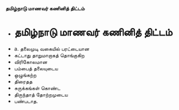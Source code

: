 **தமிழ்நாடு மாணவர் கணினித் திட்டம்**
- # தமிழ்நாடு மாணவர் கணினித் திட்டம்
- a. தலைமுடி வகையில் பரட்டையான
- கட்டாது தாறுமாறாகத் தொங்குகிற
- விரிகோலமான
- பம்பைத் தலையுடைய
- ஒழுங்கற்ற
- திரைதத
- சுருக்கங்கள் கொண்ட
- திருந்தாத் தோற்றமுடைய
- பண்படாத.

